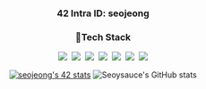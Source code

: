 <!-- <h2 align="center">Hi, I'm Seoyoung Jeong</h2> -->
<!-- <div align="center">
  <div align="left">- 🔭 Front-End Developer  </div>
  <div align="left">- 🌱 currently learning at 42 Seoul</div>
  <div align="left">- 📫 How to reach me: <a href="mailto:issyo1022@gmail.com">issyo1022@gmail.com</a></div>
</div> -->
<h3 align="center"> 42 Intra ID: seojeong</h3>

<h3 align="center"> 💪Tech Stack</h3>

<p align="center">
<img src="https://img.shields.io/badge/-A8B9CC?style=for-the-badge&logo=C&logoColor=white"/></a>&nbsp
<img src="https://img.shields.io/badge/HTML-E34F26?style=for-the-badge&logo=HTML5&logoColor=white"/></a>&nbsp
<img src="https://img.shields.io/badge/CSS-1572B6?style=for-the-badge&logo=CSS3&logoColor=white"/></a>&nbsp
<img src="https://img.shields.io/badge/Javascript-F7DF1E?style=for-the-badge&logo=JavaScript&logoColor=white"/></a>&nbsp
<img src="https://img.shields.io/badge/Node.js-339933?style=for-the-badge&logo=Node.js&logoColor=white"/></a>&nbsp
<img src="https://img.shields.io/badge/React-%2320232a.svg?style=for-the-badge&logo=react&logoColor=%2361DAFB"/></a>&nbsp
<img src="https://img.shields.io/badge/SASS-hotpink.svg?style=for-the-badge&logo=SASS&logoColor=white"/></a>
</p>


<div align="center">

[![seojeong's 42 stats](https://badge42.herokuapp.com/api/stats/seojeong)](https://github.com/JaeSeoKim/badge42)
![Seoysauce's GitHub stats](https://github-readme-stats.vercel.app/api?username=seoysauce&show_icons=true&theme=dracula)

</div>
<!--
**Kitkat-42/Kitkat-42** is a ✨ _special_ ✨ repository because its `README.md` (this file) appears on your GitHub profile.

Here are some ideas to get you started:

- 🔭 I’m currently working on ...
- 🌱 I’m currently learning ...
- 👯 I’m looking to collaborate on ...
- 🤔 I’m looking for help with ...
- 💬 Ask me about ...
- 📫 How to reach me: ...
- 😄 Pronouns: ...
- ⚡ Fun fact: ...
-->
